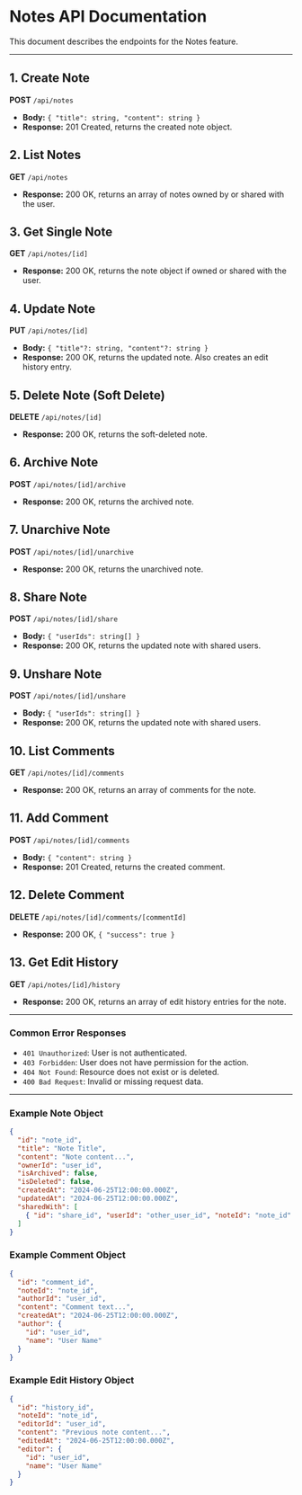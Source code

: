 # Notes API Documentation

This document describes the endpoints for the Notes feature.

---

## 1. Create Note
**POST** `/api/notes`
- **Body:** `{ "title": string, "content": string }`
- **Response:** 201 Created, returns the created note object.

## 2. List Notes
**GET** `/api/notes`
- **Response:** 200 OK, returns an array of notes owned by or shared with the user.

## 3. Get Single Note
**GET** `/api/notes/[id]`
- **Response:** 200 OK, returns the note object if owned or shared with the user.

## 4. Update Note
**PUT** `/api/notes/[id]`
- **Body:** `{ "title"?: string, "content"?: string }`
- **Response:** 200 OK, returns the updated note. Also creates an edit history entry.

## 5. Delete Note (Soft Delete)
**DELETE** `/api/notes/[id]`
- **Response:** 200 OK, returns the soft-deleted note.

## 6. Archive Note
**POST** `/api/notes/[id]/archive`
- **Response:** 200 OK, returns the archived note.

## 7. Unarchive Note
**POST** `/api/notes/[id]/unarchive`
- **Response:** 200 OK, returns the unarchived note.

## 8. Share Note
**POST** `/api/notes/[id]/share`
- **Body:** `{ "userIds": string[] }`
- **Response:** 200 OK, returns the updated note with shared users.

## 9. Unshare Note
**POST** `/api/notes/[id]/unshare`
- **Body:** `{ "userIds": string[] }`
- **Response:** 200 OK, returns the updated note with shared users.

## 10. List Comments
**GET** `/api/notes/[id]/comments`
- **Response:** 200 OK, returns an array of comments for the note.

## 11. Add Comment
**POST** `/api/notes/[id]/comments`
- **Body:** `{ "content": string }`
- **Response:** 201 Created, returns the created comment.

## 12. Delete Comment
**DELETE** `/api/notes/[id]/comments/[commentId]`
- **Response:** 200 OK, `{ "success": true }`

## 13. Get Edit History
**GET** `/api/notes/[id]/history`
- **Response:** 200 OK, returns an array of edit history entries for the note.

---

### Common Error Responses
- `401 Unauthorized`: User is not authenticated.
- `403 Forbidden`: User does not have permission for the action.
- `404 Not Found`: Resource does not exist or is deleted.
- `400 Bad Request`: Invalid or missing request data.

---

### Example Note Object
```json
{
  "id": "note_id",
  "title": "Note Title",
  "content": "Note content...",
  "ownerId": "user_id",
  "isArchived": false,
  "isDeleted": false,
  "createdAt": "2024-06-25T12:00:00.000Z",
  "updatedAt": "2024-06-25T12:00:00.000Z",
  "sharedWith": [
    { "id": "share_id", "userId": "other_user_id", "noteId": "note_id" }
  ]
}
```

### Example Comment Object
```json
{
  "id": "comment_id",
  "noteId": "note_id",
  "authorId": "user_id",
  "content": "Comment text...",
  "createdAt": "2024-06-25T12:00:00.000Z",
  "author": {
    "id": "user_id",
    "name": "User Name"
  }
}
```

### Example Edit History Object
```json
{
  "id": "history_id",
  "noteId": "note_id",
  "editorId": "user_id",
  "content": "Previous note content...",
  "editedAt": "2024-06-25T12:00:00.000Z",
  "editor": {
    "id": "user_id",
    "name": "User Name"
  }
}
``` 